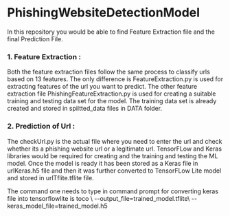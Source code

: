 # PhishingWebsiteDetectionModel

In this repository you would be able to find Feature Extraction file and the final Prediction File.

### 1. Feature Extraction :
Both the feature extraction files follow the same process to classify urls based on 13 features. The only difference is FeatureExtraction.py is used for extracting features of the url you want to predict.
The other feature extraction file PhishingFeatureExtraction.py is used for creating a suitable training and testing data set for the model. The training data set is already created and stored in spiltted_data files in DATA folder.

### 2. Prediction of Url :
The checkUrl.py is the actual file where you need to enter the url and check whether its a phishing website url or a legitimate url. TensorFLow and Keras libraries would be required for creating and the training and testing the ML model.
Once the model is ready it has been stored as a Keras file in urlKeras.h5 file and then it was further converted to TensorFLow Lite model and stored in urlTflite.tflite file.

The command one needs to type in command prompt for converting keras file into tensorflowlite is toco \ --output_file=trained_model.tflite\ --keras_model_file=trained_model.h5

